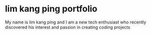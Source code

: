 # lim kang ping portfolio
My name is lim kang ping and I am a new tech enthusiast who recently discovered his interest and passion in creating coding projects
